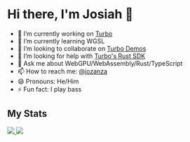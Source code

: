# Hi there, I'm Josiah 👋

- 🔭 I’m currently working on [Turbo](https://turbo.computer)
- 🌱 I’m currently learning WGSL
- 👯 I’m looking to collaborate on [Turbo Demos](https://github.com/super-turbo-society/turbo-demos)
- 🤔 I’m looking for help with [Turbo's Rust SDK](https://github.com/super-turbo-society/turbo-genesis-sdk)
- 💬 Ask me about WebGPU/WebAssembly/Rust/TypeScript
- 📫 How to reach me: [@jozanza](https://x.com/jozanza)
- 😄 Pronouns: He/Him
- ⚡ Fun fact: I play bass

## My Stats
  
<a href="https://github.com/jozanza/github-readme-stats">
  <img src="https://github-readme-stats.vercel.app/api?username=jozanza&show_icons=true&theme=midnight-purple&line_height=24&hide=stars&bg_color=0d1117" />
</a>
<a href="https://github.com/jozanza">
  <img src="https://github-profile-trophy.vercel.app/?username=jozanza&theme=dracula&margin-w=15&margin-h=15&no-frame=true&column=6" />
</a>

<!--
**jozanza/jozanza** is a ✨ _special_ ✨ repository because its `README.md` (this file) appears on your GitHub profile.

Here are some ideas to get you started:

- 🔭 I’m currently working on ...
- 🌱 I’m currently learning ...
- 👯 I’m looking to collaborate on ...
- 🤔 I’m looking for help with ...
- 💬 Ask me about ...
- 📫 How to reach me: ...
- 😄 Pronouns: ...
- ⚡ Fun fact: ...
-->
